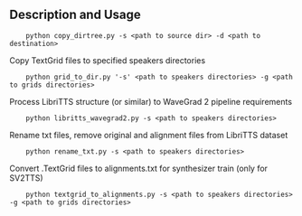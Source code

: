 ## Description and Usage
```
    python copy_dirtree.py -s <path to source dir> -d <path to destination>
```
Copy TextGrid files to specified speakers directories
```
    python grid_to_dir.py '-s' <path to speakers directories> -g <path to grids directories>
```
Process LibriTTS structure (or similar) to WaveGrad 2 pipeline requirements
```
    python libritts_wavegrad2.py -s <path to speakers directories>
```
Rename txt files, remove original and alignment files from LibriTTS dataset
```
    python rename_txt.py -s <path to speakers directories>
```
Convert .TextGrid files to alignments.txt for synthesizer train (only for SV2TTS)
```
    python textgrid_to_alignments.py -s <path to speakers directories> -g <path to grids directories>
```